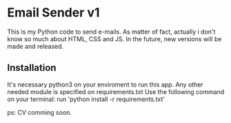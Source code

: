 # Email Sender v1
This is my Python code to send e-mails. As matter of fact, actually i don't know so much about HTML, CSS and JS. In the future, new versions will be made and released.

## Installation
It's necessary python3 on your enviroment to run this app. Any other needed module is specified on requirements.txt
Use the following command on your terminal:
run 'python install -r requirements.txt'

ps: CV comming soon.
